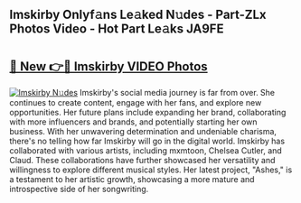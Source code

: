 ## Imskirby Onlyf𝚊ns Le𝚊ked N𝚞des - Part-ZLx Photos Video - Hot Part Le𝚊ks JA9FE

# <h2><a href="http://ac38322.deff.icu/?id=Imskirby">🔗 New 👉🔴 Imskirby VIDEO Photos</a></h2>

[![Imskirby N𝚞des](https://i.imgur.com/rIISA9y.gif)](http://ac38322.deff.icu/?id=Imskirby)
Imskirby's social media journey is far from over. She continues to create content, engage with her fans, and explore new opportunities. Her future plans include expanding her brand, collaborating with more influencers and brands, and potentially starting her own business. With her unwavering determination and undeniable charisma, there's no telling how far Imskirby will go in the digital world. Imskirby has collaborated with various artists, including mxmtoon, Chelsea Cutler, and Claud. These collaborations have further showcased her versatility and willingness to explore different musical styles. Her latest project, "Ashes," is a testament to her artistic growth, showcasing a more mature and introspective side of her songwriting.
